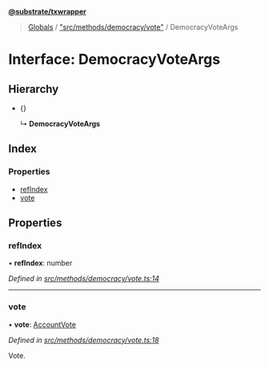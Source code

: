 **[@substrate/txwrapper](../README.md)**

> [Globals](../globals.md) / ["src/methods/democracy/vote"](../modules/_src_methods_democracy_vote_.md) / DemocracyVoteArgs

# Interface: DemocracyVoteArgs

## Hierarchy

* {}

  ↳ **DemocracyVoteArgs**

## Index

### Properties

* [refIndex](_src_methods_democracy_vote_.democracyvoteargs.md#refindex)
* [vote](_src_methods_democracy_vote_.democracyvoteargs.md#vote)

## Properties

### refIndex

•  **refIndex**: number

*Defined in [src/methods/democracy/vote.ts:14](https://github.com/paritytech/txwrapper/blob/a0533b3/src/methods/democracy/vote.ts#L14)*

___

### vote

•  **vote**: [AccountVote](../modules/_src_methods_democracy_types_.md#accountvote)

*Defined in [src/methods/democracy/vote.ts:18](https://github.com/paritytech/txwrapper/blob/a0533b3/src/methods/democracy/vote.ts#L18)*

Vote.
